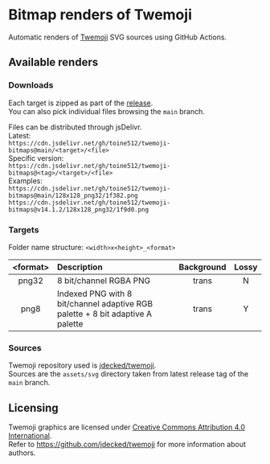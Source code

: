 # Bitmap renders of Twemoji

Automatic renders of [Twemoji](https://github.com/jdecked/twemoji) SVG sources using GitHub Actions.

## Available renders
### Downloads

Each target is zipped as part of the [release](https://github.com/toine512/twemoji-bitmaps/releases). \
You can also pick individual files browsing the `main` branch.

Files can be distributed through jsDelivr. \
Latest: \
`https://cdn.jsdelivr.net/gh/toine512/twemoji-bitmaps@main/<target>/<file>` \
Specific version: \
`https://cdn.jsdelivr.net/gh/toine512/twemoji-bitmaps@<tag>/<target>/<file>` \
Examples: \
`https://cdn.jsdelivr.net/gh/toine512/twemoji-bitmaps@main/128x128_png32/1f382.png` \
`https://cdn.jsdelivr.net/gh/toine512/twemoji-bitmaps@v14.1.2/128x128_png32/1f9d0.png`

### Targets

Folder name structure: `<width>x<height>_<format>`

| \<format\> | Description | Background | Lossy |
| :---: | :--- | :---: | :---: |
| png32 | 8 bit/channel RGBA PNG | trans | N |
| png8 | Indexed PNG with 8 bit/channel adaptive RGB palette + 8 bit adaptive A palette | trans | Y |

### Sources

Twemoji repository used is [jdecked/twemoji](https://github.com/jdecked/twemoji). \
Sources are the `assets/svg` directory taken from latest release tag of the `main` branch.

## Licensing

Twemoji graphics are licensed under [Creative Commons Attribution 4.0 International](http://creativecommons.org/licenses/by/4.0/). \
Refer to https://github.com/jdecked/twemoji for more information about authors.

